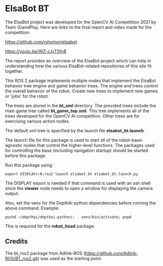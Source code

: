 # ElsaBot BT

The ElsaBot project was developed for the OpenCV AI Competition 2021 by Team GrandPlay.  Here are links to the final report and video made for the competition:
 
https://github.com/rshorton/elsabot

https://youtu.be/WZ-JJvT5fn8
 
The report provides an overview of the ElsaBot project which can help in understanding how the various ElsaBot-related repositories of this site fit together.
  
This ROS 2 package implements multiple nodes that implement the ElsaBot behavior tree engine and game behavior trees.  The engine and trees control the overall behavior of the robot.  Create new trees to implement new games or 'jobs' for the robot.

The trees are stored in the **bt_xml** directory. The provided trees include the main game tree called **bt_game_top.xml**.  This tree implements all of the trees developed for the OpenCV AI competition.  Other trees are for exercising various action nodes.

The default xml tree is specified by the launch file **elsabot_bt.launch**.

The launch file for this package is used to start all of the robot-base-agnostic nodes that control the higher-level functions. The packages used for controlling the base (including navigation startup) should be started before this package.

Run this package using:

```
export DISPLAY=:0;ros2 launch elsabot_bt elsabot_bt.launch.py
```
The DISPLAY export is needed if that command is used with an ssh shell since the **viewer** node needs to open a window for displaying the camera output.

Also, set the venv for the DepthAi python dependencies before running the above command. Example:

````
pushd ~/depthai/depthai-python/; . venv/bin/activate; popd
````

This is required for the **robot_head** package.

## Credits

The bt_ros2 package from Adlink-ROS (https://github.com/Adlink-ROS/BT_ros2.git) was used as the starting point.

